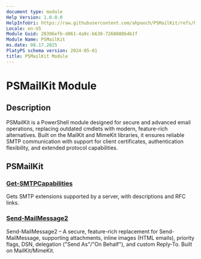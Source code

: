 ```yaml
---
document type: module
Help Version: 1.0.0.0
HelpInfoUri: https://raw.githubusercontent.com/ahpooch/PSMailKit/refs/heads/main/maml/PSMailKit/PSMailKit-Help.xml
Locale: en-US
Module Guid: 20396efb-d061-4a9c-b630-7260880b4b1f
Module Name: PSMailKit
ms.date: 08.17.2025
PlatyPS schema version: 2024-05-01
title: PSMailKit Module
---
```

<!-- markdownlint-disable MD025 -->
# PSMailKit Module
<!-- markdownlint-enable MD025 -->
## Description

PSMailKit is a PowerShell module designed for secure and advanced email operations, replacing outdated cmdlets with modern, feature-rich alternatives. Built on the MailKit and MimeKit libraries, it ensures reliable SMTP communication with support for client certificates, authentication flexibility, and extended protocol capabilities.

## PSMailKit

### [Get-SMTPCapabilities](Get-SMTPCapabilities.md)

Gets SMTP extensions supported by a server, with descriptions and RFC links.

### [Send-MailMessage2](Send-MailMessage2.md)

Send-MailMessage2 – A secure, feature-rich replacement for Send-MailMessage, supporting attachments, inline images (HTML emails), priority flags, DSN, delegation ("Send As"/"On Behalf"), and custom Reply-To. Built on MailKit/MimeKit.
